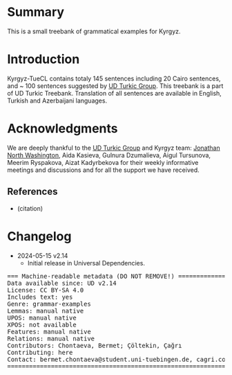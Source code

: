 # Summary

This is a small treebank of grammatical examples for Kyrgyz.


# Introduction

Kyrgyz-TueCL contains totaly 145 sentences including 20 Cairo sentences, and ~ 100 sentences suggested by [UD Turkic Group](https://github.com/ud-turkic). This treebank is a part of UD Turkic Treebank. 
Translation of all sentences are available in English, Turkish and Azerbaijani languages.


# Acknowledgments

We are deeply thankful to the [UD Turkic Group](https://github.com/ud-turkic) and Kyrgyz team: [Jonathan North Washington](https://github.com/jonorthwash), Aida Kasieva, Gulnura Dzumalieva, Aigul Tursunova, Meerim Ryspakova, Aizat Kadyrbekova for their weekly informative meetings and discussions and for all the support we have received.

## References

* (citation)


# Changelog

* 2024-05-15 v2.14
  * Initial release in Universal Dependencies.


<pre>
=== Machine-readable metadata (DO NOT REMOVE!) ================================
Data available since: UD v2.14
License: CC BY-SA 4.0
Includes text: yes
Genre: grammar-examples
Lemmas: manual native
UPOS: manual native
XPOS: not available
Features: manual native
Relations: manual native
Contributors: Chontaeva, Bermet; Çöltekin, Çağrı
Contributing: here
Contact: bermet.chontaeva@student.uni-tuebingen.de, cagri.coeltekin@uni-tuebingen.de
===============================================================================
</pre>
